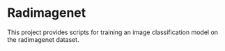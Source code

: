 # Radimagenet

This project provides scripts for training an image classification model on the radimagenet dataset.

